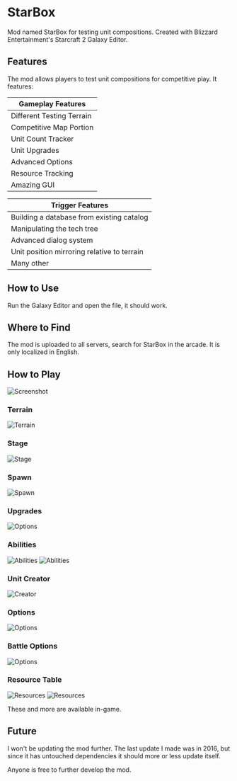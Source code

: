 # StarBox
Mod named StarBox for testing unit compositions.
Created with Blizzard Entertainment's Starcraft 2 Galaxy Editor.
## Features
The mod allows players to test unit compositions for competitive play.
It features:

| Gameplay Features |
| --- |
| Different Testing Terrain |
| Competitive Map Portion |
| Unit Count Tracker|
| Unit Upgrades |
| Advanced Options |
| Resource Tracking |
| Amazing GUI |

| Trigger Features |
| --- |
| Building a database from existing catalog |
| Manipulating the tech tree |
| Advanced dialog system |
| Unit position mirroring relative to terrain |
| Many other |

## How to Use
Run the Galaxy Editor and open the file, it should work.
## Where to Find
The mod is uploaded to all servers, search for StarBox in the arcade.
It is only localized in English.
## How to Play
![Screenshot](images/Screenshot1.jpg)
### Terrain
![Terrain](images/Help1.jpg)
### Stage
![Stage](images/Help2.jpg)
### Spawn
![Spawn](images/Help3.jpg)
### Upgrades
![Options](images/Help6.jpg)
### Abilities
![Abilities](images/Help4.jpg)
![Abilities](images/Help4.1.jpg)
### Unit Creator
![Creator](images/Help5.jpg)
### Options
![Options](images/Help5.1.jpg)
### Battle Options
![Options](images/Help5.2.jpg)
### Resource Table
![Resources](images/Help7.jpg)
![Resources](images/Help7.1.jpg)

These and more are available in-game.
## Future
I won't be updating the mod further. The last update I made was in 2016, but since it has untouched dependencies it should more or less update itself. 

Anyone is free to further develop the mod.
